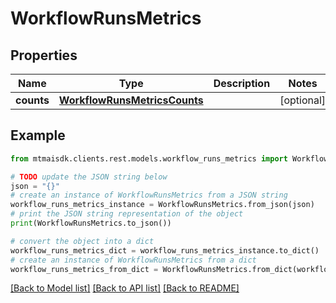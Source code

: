 # WorkflowRunsMetrics


## Properties

Name | Type | Description | Notes
------------ | ------------- | ------------- | -------------
**counts** | [**WorkflowRunsMetricsCounts**](.md) |  | [optional] 

## Example

```python
from mtmaisdk.clients.rest.models.workflow_runs_metrics import WorkflowRunsMetrics

# TODO update the JSON string below
json = "{}"
# create an instance of WorkflowRunsMetrics from a JSON string
workflow_runs_metrics_instance = WorkflowRunsMetrics.from_json(json)
# print the JSON string representation of the object
print(WorkflowRunsMetrics.to_json())

# convert the object into a dict
workflow_runs_metrics_dict = workflow_runs_metrics_instance.to_dict()
# create an instance of WorkflowRunsMetrics from a dict
workflow_runs_metrics_from_dict = WorkflowRunsMetrics.from_dict(workflow_runs_metrics_dict)
```
[[Back to Model list]](../README.md#documentation-for-models) [[Back to API list]](../README.md#documentation-for-api-endpoints) [[Back to README]](../README.md)


